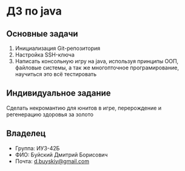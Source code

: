 # ДЗ по java 
## Основные задачи
1. Инициализация Git-репозитория
2. Настройка SSH-ключа
3. Написать консольную игру на java, используя принципы ООП, файловые системы, а так же многопточное програмирование, научиться это всё тестировать


## Индивидуальное задание
Сделать некромантию для юнитов в игре, перерождение и регенерацию здоровья за золото

## Владелец
- Группа: ИУ3-42Б
- ФИО: Буйский Дмитрий Борисович
- Почта: d.buyskiy@gmail.com